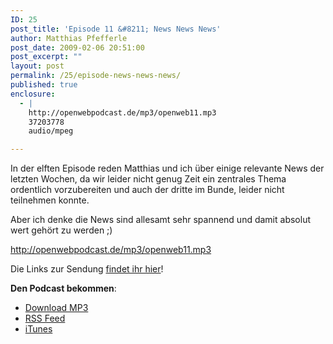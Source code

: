```yaml
---
ID: 25
post_title: 'Episode 11 &#8211; News News News'
author: Matthias Pfefferle
post_date: 2009-02-06 20:51:00
post_excerpt: ""
layout: post
permalink: /25/episode-news-news-news/
published: true
enclosure:
  - |
    http://openwebpodcast.de/mp3/openweb11.mp3
    37203778
    audio/mpeg

---
```

In der elften Episode reden Matthias und ich über einige relevante News der letzten Wochen, da wir leider nicht genug Zeit ein zentrales Thema ordentlich vorzubereiten und auch der dritte im Bunde, leider nicht teilnehmen konnte.

Aber ich denke die News sind allesamt sehr spannend und damit absolut wert gehört zu werden ;)

http://openwebpodcast.de/mp3/openweb11.mp3

Die Links zur Sendung <a href="http://openweb.mixxt.de/networks/wiki/index.episode-11">findet ihr hier</a>!

<strong>Den Podcast bekommen</strong>:
<ul><li><a href="http://openwebpodcast.de/mp3/openweb11.mp3">Download MP3</a></li>
<li><a href="http://feeds.feedburner.com/openwebcast">RSS Feed</a></li>
<li><a href="http://phobos.apple.com/WebObjects/MZStore.woa/wa/viewPodcast?id=294732929">iTunes</a></li></ul>

